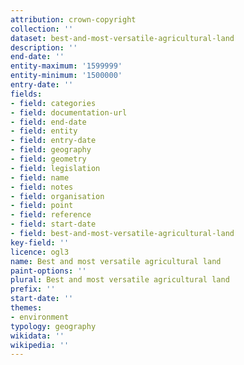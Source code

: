 ```yaml
---
attribution: crown-copyright
collection: ''
dataset: best-and-most-versatile-agricultural-land
description: ''
end-date: ''
entity-maximum: '1599999'
entity-minimum: '1500000'
entry-date: ''
fields:
- field: categories
- field: documentation-url
- field: end-date
- field: entity
- field: entry-date
- field: geography
- field: geometry
- field: legislation
- field: name
- field: notes
- field: organisation
- field: point
- field: reference
- field: start-date
- field: best-and-most-versatile-agricultural-land
key-field: ''
licence: ogl3
name: Best and most versatile agricultural land
paint-options: ''
plural: Best and most versatile agricultural land
prefix: ''
start-date: ''
themes:
- environment
typology: geography
wikidata: ''
wikipedia: ''
---
```


